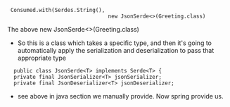````
 Consumed.with(Serdes.String(),
                                new JsonSerde<>(Greeting.class)
````
The above new JsonSerde<>(Greeting.class)

- So this is a class which takes a specific type, and then it's going to automatically apply the serialization
and deserialization to pass that appropriate type
````
  public class JsonSerde<T> implements Serde<T> {
  private final JsonSerializer<T> jsonSerializer;
  private final JsonDeserializer<T> jsonDeserializer;

````
- see above in java section we manually provide. Now spring provide us.
